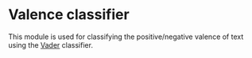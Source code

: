 # Valence classifier

This module is used for classifying the positive/negative valence of text using
the [Vader](https://github.com/cjhutto/vaderSentiment) classifier.
